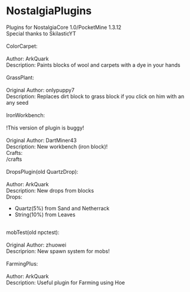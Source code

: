 ﻿# NostalgiaPlugins
Plugins for NostalgiaCore 1.0/PocketMine 1.3.12<br>
Special thanks to SkilasticYT<br>
<br>
ColorCarpet:<br>
<br>
Author: ArkQuark<br>
Description: Paints blocks of wool and carpets with a dye in your hands<br>
<br>
GrassPlant:<br>
<br>
Original Author: onlypuppy7<br>
Description: Replaces dirt block to grass block if you click on him with an any seed<br>
<br>
IronWorkbench:<br>
<br>
!This version of plugin is buggy!<br>
<br>
Original Author: DartMiner43<br>
Description: New workbench (iron block)!<br>
Crafts:<br>
/crafts<br>
<br>
DropsPlugin(old QuartzDrop):<br>
<br>
Author: ArkQuark<br>
Description: New drops from blocks<br>
Drops:<br>
<ul>
<li>Quartz(5%) from Sand and Netherrack</li>
<li>String(10%) from Leaves</li>
</ul><br>
mobTest(old npctest):<br>
<br>
Original Author: zhuowei<br>
Descriprion: New spawn system for mobs!<br>
<br>
FarmingPlus:<br>
<br>
Author: ArkQuark<br>
Description: Useful plugin for Farming using Hoe<br>

